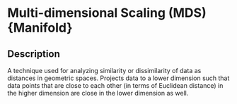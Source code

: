 # Multi-dimensional Scaling (MDS) {Manifold}

## Description

A technique used for analyzing similarity or dissimilarity of data as distances in geometric spaces.
Projects data to a lower dimension such that data points that are close to each other (in terms of Euclidean distance) in the higher dimension are close in the lower dimension as well.
